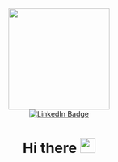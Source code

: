 <div id="header" align="center">
  <img src="https://media.giphy.com/media/gjrYDwbjnK8x36xZIO/giphy.gif" width="200"/>
  <div id="badges">
  <a href="https://dzerzhinsk.hh.ru/resume/530852d9ff0ba0c5b10039ed1f4130556c7649">
    <img src="https://img.shields.io/badge/hh-red?style=for-the-badge&logo=hh&logoColor=white" alt="LinkedIn Badge"/>
  </a>
 </div>
  <img src="https://komarev.com/ghpvc/?username=miha1llumi&style=flat-square&color=blue" alt=""/>
  <h1>
  Hi there
  <img src="https://media.giphy.com/media/hvRJCLFzcasrR4ia7z/giphy.gif" width="30px"/>
</h1>
</div>
